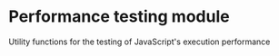 # Performance testing module

Utility functions for the testing of JavaScript's execution performance
